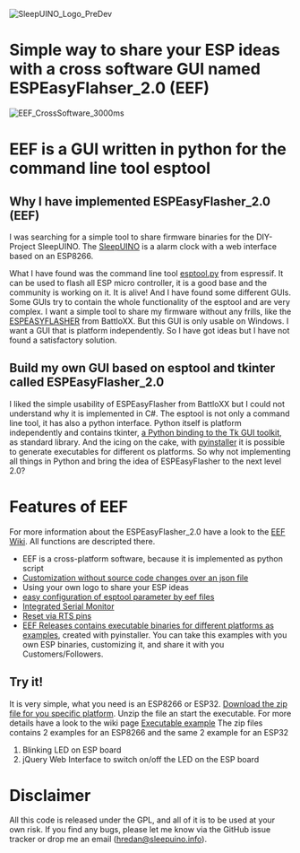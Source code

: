 ![SleepUINO_Logo_PreDev](https://user-images.githubusercontent.com/48091357/111156537-25298a00-8596-11eb-8726-1fe5cd7bed93.png)

# Simple way to share your ESP ideas with a cross software GUI named ESPEasyFlahser_2.0 (EEF)
![EEF_CrossSoftware_3000ms](https://user-images.githubusercontent.com/48091357/123086748-1881c100-d424-11eb-9189-bef6e9a8bbd9.gif)

# EEF is a GUI written in python for the command line tool esptool

## Why I have implemented ESPEasyFlasher_2.0 (EEF)
I was searching for a simple tool to share firmware binaries for the DIY-Project SleepUINO. The [SleepUINO](https://github.com/hredan/SleepUino) is a alarm clock with a web interface based on an ESP8266.

What I have found was the command line tool [esptool.py](https://github.com/espressif/esptool) from espressif. It can be used to flash all ESP micro controller, it is a good base and the community is working on it. It is alive! And I have found some different GUIs. Some GUIs try to contain the whole functionality of the esptool and are very complex. I want a simple tool to share my firmware without any frills, like the [ESPEASYFLASHER](https://github.com/BattloXX/ESPEasyFlasher) from BattloXX. But this GUI is only usable on Windows. I want a GUI that is platform independently. So I have got ideas but I have not found a satisfactory solution.

## Build my own GUI based on esptool and tkinter called ESPEasyFlasher_2.0
I liked the simple usability of ESPEasyFlasher from BattloXX but I could not understand why it is implemented in C#. The esptool is not only a command line tool, it has also a python interface. Python itself is platform independently and contains tkinter, [a Python binding to the Tk GUI toolkit](https://en.wikipedia.org/wiki/Tkinter), as standard library. And the icing on the cake, with [pyinstaller](https://www.pyinstaller.org/) it is possible to generate executables for different os platforms. So why not implementing all things in Python and bring the idea of ESPEasyFlasher to the next level 2.0?

# Features of EEF
For more information about the ESPEasyFlasher_2.0 have a look to the [EEF Wiki](https://github.com/hredan/ESPEASYFLASHER_2.0/wiki). All functions are descripted there.

* EEF is a cross-platform software, because it is implemented as python script
* [Customization without source code changes over an json file](https://github.com/hredan/ESPEASYFLASHER_2.0/wiki/Customization-of-EEF)
* Using your own logo to share your ESP ideas 
* [easy configuration of esptool parameter by eef files](https://github.com/hredan/ESPEASYFLASHER_2.0/wiki/EEF-files)
* [Integrated Serial Monitor](https://github.com/hredan/ESPEASYFLASHER_2.0/wiki/Serial-Monitor)
* [Reset via RTS pins](https://github.com/hredan/ESPEASYFLASHER_2.0/wiki/Serial-Monitor#hard-resetting-of-the-esp-via-rts-pin)
* [EEF Releases contains executable binaries for different platforms as examples](https://github.com/hredan/ESPEASYFLASHER_2.0/wiki/Executable-example-for-different-os-systems,-try-it-out!), created with pyinstaller. You can take this examples with you own ESP binaries, customizing it, and share it with you Customers/Followers.

## Try it!
It is very simple, what you need is an ESP8266 or ESP32. [Download the zip file for you specific platform](https://github.com/hredan/ESPEASYFLASHER_2.0/releases/latest). Unzip the file an start the executable. For more details have a look to the wiki page [Executable example](https://github.com/hredan/ESPEASYFLASHER_2.0/wiki/Executable-example-for-different-os-systems,-try-it!)
The zip files contains 2 examples for an ESP8266 and the same 2 example for an ESP32
1. Blinking LED on ESP board
1. jQuery Web Interface to switch on/off the LED on the ESP board
# Disclaimer
All this code is released under the GPL, and all of it is to be used at your own risk. If you find any bugs, please let me know via the GitHub issue tracker or drop me an email ([hredan@sleepuino.info](mailto:hredan@sleepuino.info)).
